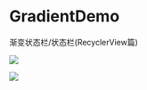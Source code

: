 # GradientDemo
渐变状态栏/状态栏(RecyclerView篇)

![](http://img.blog.csdn.net/20170906110330857?watermark/2/text/aHR0cDovL2Jsb2cuY3Nkbi5uZXQvc25haWxiYWJ5X3Nva28=/font/5a6L5L2T/fontsize/400/fill/I0JBQkFCMA==/dissolve/70/gravity/SouthEast)

![](http://img.blog.csdn.net/20170906110103493?watermark/2/text/aHR0cDovL2Jsb2cuY3Nkbi5uZXQvc25haWxiYWJ5X3Nva28=/font/5a6L5L2T/fontsize/400/fill/I0JBQkFCMA==/dissolve/70/gravity/SouthEast)
